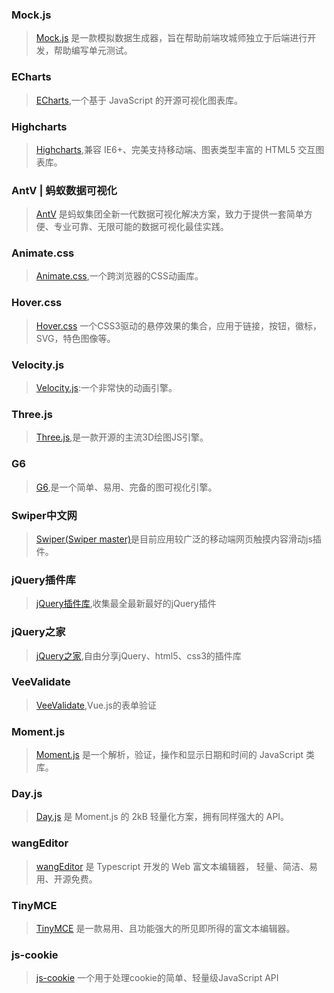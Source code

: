 ### Mock.js
>  [Mock.js](http://mockjs.com/) 是一款模拟数据生成器，旨在帮助前端攻城师独立于后端进行开发，帮助编写单元测试。

### ECharts
>  [ECharts](https://echarts.apache.org/zh/index.html),一个基于 JavaScript 的开源可视化图表库。

### Highcharts
>  [Highcharts](https://www.highcharts.com.cn/),兼容 IE6+、完美支持移动端、图表类型丰富的 HTML5 交互图表库。

### AntV | 蚂蚁数据可视化
>  [AntV](https://antv.gitee.io/zh) 是蚂蚁集团全新一代数据可视化解决方案，致力于提供一套简单方便、专业可靠、无限可能的数据可视化最佳实践。

### Animate.css
>  [Animate.css](https://animate.style/),一个跨浏览器的CSS动画库。

### Hover.css
>  [Hover.css](http://ianlunn.github.io/Hover/) 一个CSS3驱动的悬停效果的集合，应用于链接，按钮，徽标，SVG，特色图像等。

### Velocity.js
>  [Velocity.js](http://velocityjs.org/):一个非常快的动画引擎。

### Three.js
>  [Three.js](https://techbrood.com/threejs/docs/),是一款开源的主流3D绘图JS引擎。

### G6
>  [G6](https://g6.antv.vision/zh),是一个简单、易用、完备的图可视化引擎。

### Swiper中文网
>  [Swiper(Swiper master)](https://www.swiper.com.cn/)是目前应用较广泛的移动端网页触摸内容滑动js插件。

### jQuery插件库
>  [jQuery插件库](https://www.jq22.com/),收集最全最新最好的jQuery插件

### jQuery之家
>  [jQuery之家](http://www.htmleaf.com/),自由分享jQuery、html5、css3的插件库

### VeeValidate
>  [VeeValidate](https://vee-validate.logaretm.com/),Vue.js的表单验证

### Moment.js
>  [Moment.js](https://momentjs.com/) 是一个解析，验证，操作和显示日期和时间的 JavaScript 类库。

### Day.js
>  [Day.js](https://dayjs.gitee.io/zh-CN/) 是 Moment.js 的 2kB 轻量化方案，拥有同样强大的 API。

### wangEditor
>  [wangEditor](https://www.wangeditor.com/) 是 Typescript 开发的 Web 富文本编辑器， 轻量、简洁、易用、开源免费。

### TinyMCE
> [TinyMCE](http://tinymce.ax-z.cn/) 是一款易用、且功能强大的所见即所得的富文本编辑器。

### js-cookie
> [js-cookie](https://www.npmjs.com/package/js-cookie) 一个用于处理cookie的简单、轻量级JavaScript API